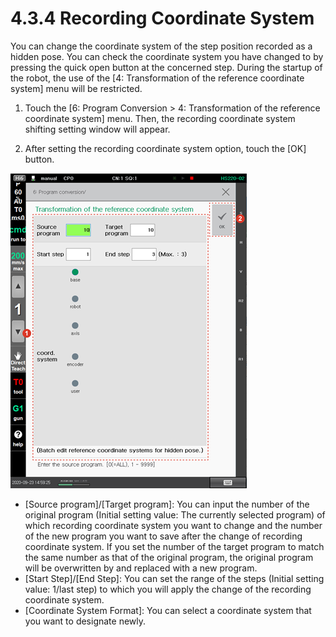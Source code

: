 # 4.3.4 Recording Coordinate System

You can change the coordinate system of the step position recorded as a hidden pose. You can check the coordinate system you have changed to by pressing the quick open button at the concerned step. During the startup of the robot, the use of the \[4: Transformation of the reference coordinate system\] menu will be restricted.

1.	Touch the \[6: Program Conversion &gt; 4: Transformation of the reference coordinate system\] menu. Then, the recording coordinate system shifting setting window will appear.

2.	After setting the recording coordinate system option, touch the \[OK\] button.

![](../../.gitbook/assets/image%20%28323%29.png)

* \[Source program\]/\[Target program\]: You can input the number of the original program \(Initial setting value: The currently selected program\) of which recording coordinate system you want to change and the number of the new program you want to save after the change of recording coordinate system. If you set the number of the target program to match the same number as that of the original program, the original program will be overwritten by and replaced with a new program.
* \[Start Step\]/\[End Step\]: You can set the range of the steps \(Initial setting value: 1/last step\) to which you will apply the change of the recording coordinate system.
* \[Coordinate System Format\]: You can select a coordinate system that you want to designate newly.



